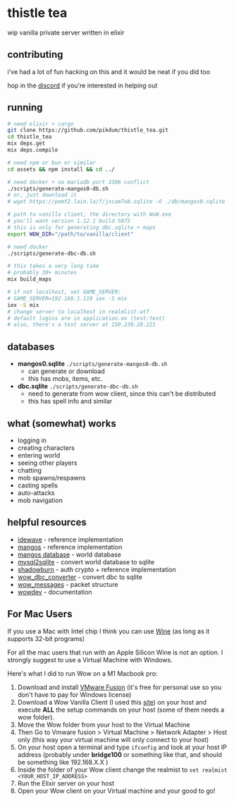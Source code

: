 # thistle tea

wip vanilla private server written in elixir

## contributing

i've had a lot of fun hacking on this and it would be neat if you did too

hop in the [discord](https://discord.gg/dSYsRXHDhb) if you're interested in helping out

## running

```bash
# need elixir + cargo
git clone https://github.com/pikdum/thistle_tea.git
cd thistle_tea
mix deps.get
mix deps.compile

# need npm or bun or similar
cd assets && npm install && cd ../

# need docker + no mariadb port 3306 conflict
./scripts/generate-mangos0-db.sh
# or, just download it
# wget https://pomf2.lain.la/f/jxcam7ob.sqlite -O ./db/mangos0.sqlite

# path to vanilla client, the directory with WoW.exe
# you'll want version 1.12.1 build 5875
# this is only for generating dbc.sqlite + maps
export WOW_DIR="/path/to/vanilla/client"

# need docker
./scripts/generate-dbc-db.sh

# this takes a very long time
# probably 30+ minutes
mix build_maps

# if not localhost, set GAME_SERVER:
# GAME_SERVER=192.168.1.110 iex -S mix
iex -S mix
# change server to localhost in realmlist.wtf
# default logins are in application.ex (test:test)
# also, there's a test server at 150.230.28.221
```

## databases

- **mangos0.sqlite** `./scripts/generate-mangos0-db.sh`
  - can generate or download
  - this has mobs, items, etc.
- **dbc.sqlite** `./scripts/generate-dbc-db.sh`
  - need to generate from wow client, since this can't be distributed
  - this has spell info and similar

## what (somewhat) works

- logging in
- creating characters
- entering world
- seeing other players
- chatting
- mob spawns/respawns
- casting spells
- auto-attacks
- mob navigation

## helpful resources

- [idewave](https://github.com/idewave/idewave-core) - reference implementation
- [mangos](https://github.com/mangoszero/server/) - reference implementation
- [mangos database](https://github.com/mangoszero/database) - world database
- [mysql2sqlite](https://github.com/vdechef/mysql2sqlite) - convert world database to sqlite
- [shadowburn](https://shadowburn-project.org/) - auth crypto + reference implementation
- [wow_dbc_converter](https://github.com/gtker/wow_dbc/tree/main/wow_dbc_converter) - convert dbc to sqlite
- [wow_messages](https://gtker.com/wow_messages/) - packet structure
- [wowdev](https://wowdev.wiki/Main_Page) - documentation

## For Mac Users

If you use a Mac with Intel chip I think you can use [Wine](https://www.winehq.org/) (as long as it supports 32-bit programs)

For all the mac users that run with an Apple Silicon Wine is not an option. I strongly suggest to use a Virtual Machine with Windows.

Here's what I did to run Wow on a M1 Macbook pro: 

1. Download and install [VMware Fusion](https://blogs.vmware.com/teamfusion/2024/05/fusion-pro-now-available-free-for-personal-use.html) (it's free for personal use so you don't have to pay for Windows license)
2. Download a Wow Vanilla Client (I used this [site](https://zremax.com/blog/vanilla-wow-client-download)) on your host and execute **ALL** the setup commands on your host (some of them needs a wow folder).
3. Move the Wow folder from your host to the Virtual Machine
4. Then Go to Vmware fusion > Virtual Machine > Network Adapter > Host only (this way your virtual machine will only connect to your host)
5. On your host open a terminal and type `ifconfig` and look at your host IP address (probably under **bridge100** or something like that, and should be something like 192.168.X.X )
6. Inside the folder of your Wow client change the realmist to `set realmist <YOUR_HOST_IP_ADDRESS>`
7. Run the Elixir server on your host
8. Open your Wow client on your Virtual machine and your good to go!
